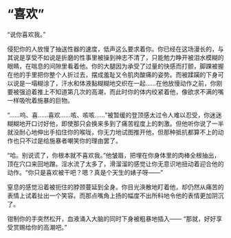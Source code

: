 # “喜欢”

“说你喜欢我。”

侵犯你的人放慢了抽送性器的速度，低声这么要求着你。你已经在这场漫长的，与其说是享受不如说是折磨的性事里被操到神志不清了，只能勉力睁开被泪水模糊的眼睛，在喘息的间隙里看着他。你的大腿因为承受了过量的快感而打颤，脚踝被握在他的手里把你整个人折过去，摆成羞耻又令肌肉酸痛的姿势。而被蹂躏的下身可以说是一塌糊涂了，汗水和体液黏糊糊地交织在一起……在他放慢动作之前，你刚要被强迫着推上不知道第几次的高潮，而此时你的体内绞紧着他，像欲求不满的嘴一样吸吮着施暴的巨物。

“……呜、喜……喜欢……咳、咳咳……”被暂缓的登顶感太过令人难以忍受，你迷迷糊糊地开口讨好他，即使那只会换来多到了痛苦程度上的刺激。但他听你说了一半就没耐心地伸出手掐住你的喉咙，你无力地试图推开他，但那种抵抗都算不上的动作也只不过是给施暴者嘲笑你的理由罢了。

“哈。别说谎了，你根本就不喜欢我。”他皱眉，把埋在你身体里的肉棒全根抽出，顶在穴口来回地蹭。淫水流了太多了，滑溜溜的感觉让你无意识地扭动着迎合他的动作。“你只是喜欢被干吧？嗯？真是个天生的婊子呀——”

窒息的感觉沿着被扼住的脖颈蔓延到全身。你目光涣散地盯着他，却仍然从痛苦的表情上试着扯出一个笑容。而那点嘴角上扬的幅度不出所料地令他的表情更加阴沉了。

钳制你的手突然松开，血液涌入大脑的同时下身被粗暴地插入——
“那就，好好享受赏赐给你的高潮吧。”